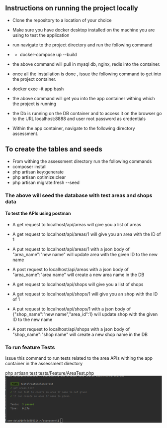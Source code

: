 ## Instructions on running the project locally ##
- Clone the repository to a location of your choice
- Make sure you have docker desktop installed on the machine you are using to test the application
- run navigate to the project directory and run the following command
- - docker-compose up --build
- the above command will pull in mysql db, nginx, redis into the container.
- once all the installation is done , issue the following command to get into the project container.

- docker exec -it app bash
- the above command will get you into the app container withing which the project is running
- the Db is running on the DB container and to access it on  the browser go to the URL localhost:8888 and user root password as credentials

- Within the app container, navigate to the following directory assessment.

## To create the tables and seeds ##

- From withing the assessment directory run the following commands
- composer install
- php artisan key:generate
- php artisan optimize:clear
- php artisan migrate:fresh --seed

### The above will seed the database with test areas and shops data ###

#### To test the APIs using postman ####
 - A get request to  localhost/api/areas   will give you a list of areas
 - A get request to  localhost/api/areas/1  will give you an area with the ID of 1
 - A put request to  localhost/api/areas/1  with a json body of "area_name":"new name"  will update area with the given ID to the new name
 - A post request to localhost/api/areas with a json body of "area_name":"area name" will create a new area name in the DB


- A get request to  localhost/api/shops   will give you a list of shops
- A get request to  localhost/api/shops/1  will give you an shop with the ID of 1
- A put request to  localhost/api/shops/1  with a json body of {"shop_name":"new name","area_id":1}  will update shop with the given ID to the new name
- A post request to localhost/api/shops with a json body of "shop_name":"shop name" will create a new shop name in the DB

###  To run feature Tests ###

Issue this command to run tests related to the area APIs withing the app container in the assessment directory

php artisan test tests/Feature/AreaTest.php
![img.png](img.png)